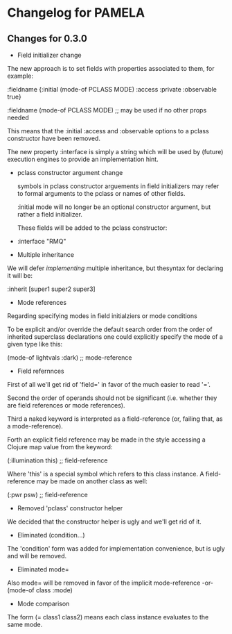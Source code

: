 # Changelog for PAMELA

## Changes for 0.3.0


* Field initializer change

 The new approach is to set fields with properties associated to them,
 for example:

 :fieldname {:initial (mode-of PCLASS MODE)
             :access :private
             :observable true}

 :fieldname (mode-of PCLASS MODE) ;; may be used if no other props needed

 This means that the :initial :access and :observable options to
 a pclass constructor have been removed.

 The new property :interface is simply a string which will be used
 by (future) execution engines to provide an implementation hint.


* pclass constructor argument change

  symbols in pclass constructor arguements in field initializers
  may refer to formal arguments to the pclass or names of other fields.

  :initial mode will no longer be an optional constructor argument, but
  rather a field initializer.

  These fields will be added to the pclass constructor:
 * :interface "RMQ"


* Multiple inheritance

 We will defer *implementing* multiple inheritance, but thesyntax for
 declaring it will be:

 :inherit [super1 super2 super3]

* Mode references

 Regarding specifying modes in field initialziers or mode conditions

 To be explicit and/or override the default search order
 from the order of inherited superclass declarations one could explicitly
 specify the mode of a given type like this:

 (mode-of lightvals :dark) ;; mode-reference

* Field refernnces

 First of all we'll get rid of 'field=' in favor of the much
 easier to read '='.

 Second the order of operands should not be significant
 (i.e. whether they are field references or mode references).

 Third a naked keyword is interpreted as a field-reference
 (or, failing that, as a mode-reference).

 Forth an explicit field reference may be made in the style
 accessing a Clojure map value from the keyword:

 (:illumination this) ;; field-reference

 Where 'this' is a special symbol which refers to this class instance.
 A field-reference may be made on another class as well:

 (:pwr psw) ;; field-reference


* Removed 'pclass' constructor helper

 We decided that the constructor helper is ugly and we'll get rid of it.

* Eliminated (condition...)

 The 'condition' form was added for implementation convenience, but
 is ugly and will be removed.

* Eliminated mode=

 Also mode= will be removed in favor of the implicit mode-reference
 -or- (mode-of class :mode)

* Mode comparison

 The form (= class1 class2) means each class instance evaluates
 to the same mode.

